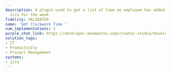 ```yaml
---
description: A plugin used to get a list of time an employee has added to EPICs in
  Jira for the week.
fidelity: VALIDATED
name: 'Get Clockwork Time '
num_implementations: 1
purple_chat_link: https://developer.moveworks.com/creator-studio/developer-tools/purple-chat-builder/?workspace=%7B%22title%22%3A%22My+Workspace%22%2C%22botSettings%22%3A%7B%7D%2C%22mocks%22%3A%5B%7B%22id%22%3A6991%2C%22title%22%3A%22Mock+1%22%2C%22transcript%22%3A%7B%22settings%22%3A%7B%22colorStyle%22%3A%22LIGHT%22%2C%22startTime%22%3A%2211%3A43+AM%22%2C%22defaultPerson%22%3A%22GWEN%22%2C%22editable%22%3Atrue%7D%2C%22messages%22%3A%5B%7B%22from%22%3A%22USER%22%2C%22text%22%3A%22Can+you+tell+me+how+much+time+I%27ve+added+to+JIRA+for+my+projects%3F%22%7D%2C%7B%22from%22%3A%22ANNOTATION%22%2C%22text%22%3A%22%3Cp%3E%E2%9C%85+Working+on+%3Cb%3ETime+Added+to+JIRA+for+Projects%3C%2Fb%3E%3Cbr%3E%E2%8F%B3+Calling+Plugin+%3Cb%3EGet+Clockwork+Time%3C%2Fb%3E%3C%2Fp%3E%22%7D%2C%7B%22from%22%3A%22BOT%22%2C%22text%22%3A%22Sure%21+Here%27s+the+time+you%27ve+logged+for+each+project+on+JIRA%3A%22%2C%22cards%22%3A%5B%7B%22title%22%3A%22Project%3A+Website+Redesign%22%2C%22text%22%3A%22Time+Spent%3A+15+hours+-+Working+on+the+new+website+layout+and+UX+improvements.%22%7D%2C%7B%22title%22%3A%22Project%3A+API+Integration%22%2C%22text%22%3A%22Time+Spent%3A+10+hours+-+Implementing+and+testing+the+new+API+connections.%22%7D%2C%7B%22title%22%3A%22Project%3A+Customer+Feedback+System%22%2C%22text%22%3A%22Time+Spent%3A+8+hours+-+Developing+a+new+customer+feedback+portal.%22%7D%5D%7D%5D%7D%7D%5D%7D
solution_tags:
- IT
- Productivity
- Project Management
systems:
- jira
---
```

